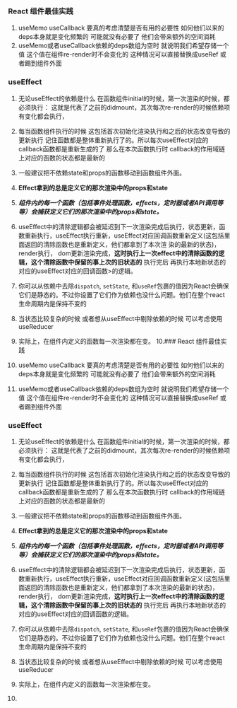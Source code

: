 ### React 组件最佳实践

1. useMemo useCallback 要真的考虑清楚是否有用的必要性  如何他们以来的deps本身就是变化频繁的 可能就没有必要了  他们会带来额外的空间消耗
2. useMemo或者useCallback依赖的deps数组为空时 就说明我们希望存储一个值 这个值在组件re-render时不会变化的  这种情况可以直接替换成useRef 或者踢到组件外面

### useEffect

1. 无论useEffect的依赖是什么 在函数组件initial的时候，第一次渲染的时候，都必须执行： 这就是代表了之前的didmount，其次每次re-render的时候依赖项有变化都会执行，
2. 每当函数组件执行的时候 这包括首次初始化渲染执行和之后的状态改变导致的更新执行  记住函数都是整体重新执行了的。所以每次useEffect对应的callback函数都是重新生成的了  那么在本次函数执行时 callback的作用域链上对应的函数的状态都是最新的
3. 一般建议把不依赖state和props的函数移动到函数组件外面。
4. **Effect拿到的总是定义它的那次渲染中的props和state**

5. ***组件内的每一个函数（包括事件处理函数，effects，定时器或者API调用等等）会捕获定义它们的那次渲染中的props和state。***
6. useEffect中的清除逻辑都会被延迟到下一次渲染完成后执行，状态更新，函数重新执行，useEffect执行重新，useEffect对应回调函数重新定义(这包括里面返回的清除函数也是重新定义，他们都拿到了本次渲
染的最新的状态)， render执行， dom更新渲染完成，**这时执行上一次effect中的清除函数的逻辑，这个清除函数中保留的事上次的旧状态的**  执行完后 再执行本地新状态的对应的useEffect对应的回调函数>的逻辑。

7. 你可以从依赖中去除`dispatch`, `setState`, 和`useRef`包裹的值因为React会确保它们是静态的。不过你设置了它们作为依赖也没什么问题。他们在整个react生命周期内是保持不变的
8. 当状态比较复杂的时候 或者想从useEffect中剔除依赖的时候 可以考虑使用useReducer
9. 实际上，在组件内定义的函数每一次渲染都在变。
10.### React 组件最佳实践 

1. useMemo useCallback 要真的考虑清楚是否有用的必要性  如何他们以来的deps本身就是变化频繁的 可能就没有必要了  他们会带来额外的空间消耗 
2. useMemo或者useCallback依赖的deps数组为空时 就说明我们希望存储一个值 这个值在组件re-render时不会变化的  这种情况可以直接替换成useRef 或者踢到组件外面

### useEffect

1. 无论useEffect的依赖是什么 在函数组件initial的时候，第一次渲染的时候，都必须执行： 这就是代表了之前的didmount，其次每次re-render的时候依赖项有变化都会执行，
2. 每当函数组件执行的时候 这包括首次初始化渲染执行和之后的状态改变导致的更新执行  记住函数都是整体重新执行了的。所以每次useEffect对应的callback函数都是重新生成的了  那么在本次函数执行时 callback的作用域链上对应的函数的状态都是最新的 
3. 一般建议把不依赖state和props的函数移动到函数组件外面。
4. **Effect拿到的总是定义它的那次渲染中的props和state**

5. ***组件内的每一个函数（包括事件处理函数，effects，定时器或者API调用等等）会捕获定义它们的那次渲染中的props和state。***
6. useEffect中的清除逻辑都会被延迟到下一次渲染完成后执行，状态更新，函数重新执行，useEffect执行重新，useEffect对应回调函数重新定义(这包括里面返回的清除函数也是重新定义，他们都拿到了本次渲染的最新的状态)， render执行， dom更新渲染完成，**这时执行上一次effect中的清除函数的逻辑，这个清除函数中保留的事上次的旧状态的**  执行完后 再执行本地新状态的对应的useEffect对应的回调函数的逻辑。

7. 你可以从依赖中去除`dispatch`, `setState`, 和`useRef`包裹的值因为React会确保它们是静态的。不过你设置了它们作为依赖也没什么问题。他们在整个react生命周期内是保持不变的
8. 当状态比较复杂的时候 或者想从useEffect中剔除依赖的时候 可以考虑使用useReducer 
9. 实际上，在组件内定义的函数每一次渲染都在变。
10. 
